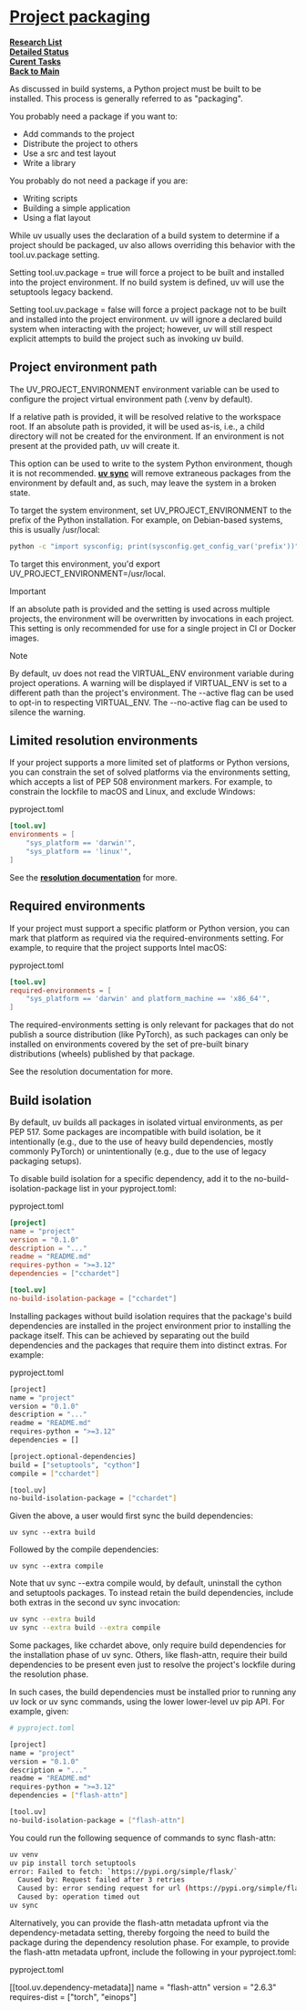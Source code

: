# **[Project packaging](https://docs.astral.sh/uv/concepts/projects/config/#project-packaging)**

**[Research List](../../../research_list.md)**\
**[Detailed Status](../../../../a_status/detailed_status.md)**\
**[Curent Tasks](../../../../a_status/current_tasks.md)**\
**[Back to Main](../../../../README.md)**

As discussed in build systems, a Python project must be built to be installed. This process is generally referred to as "packaging".

You probably need a package if you want to:

- Add commands to the project
- Distribute the project to others
- Use a src and test layout
- Write a library

You probably do not need a package if you are:

- Writing scripts
- Building a simple application
- Using a flat layout

While uv usually uses the declaration of a build system to determine if a project should be packaged, uv also allows overriding this behavior with the tool.uv.package setting.

Setting tool.uv.package = true will force a project to be built and installed into the project environment. If no build system is defined, uv will use the setuptools legacy backend.

Setting tool.uv.package = false will force a project package not to be built and installed into the project environment. uv will ignore a declared build system when interacting with the project; however, uv will still respect explicit attempts to build the project such as invoking uv build.

## Project environment path

The UV_PROJECT_ENVIRONMENT environment variable can be used to configure the project virtual environment path (.venv by default).

If a relative path is provided, it will be resolved relative to the workspace root. If an absolute path is provided, it will be used as-is, i.e., a child directory will not be created for the environment. If an environment is not present at the provided path, uv will create it.

This option can be used to write to the system Python environment, though it is not recommended. **[uv sync](https://docs.astral.sh/uv/reference/cli/#uv-sync)** will remove extraneous packages from the environment by default and, as such, may leave the system in a broken state.

To target the system environment, set UV_PROJECT_ENVIRONMENT to the prefix of the Python installation. For example, on Debian-based systems, this is usually /usr/local:

```bash
python -c "import sysconfig; print(sysconfig.get_config_var('prefix'))"
```

To target this environment, you'd export UV_PROJECT_ENVIRONMENT=/usr/local.

Important

If an absolute path is provided and the setting is used across multiple projects, the environment will be overwritten by invocations in each project. This setting is only recommended for use for a single project in CI or Docker images.

Note

By default, uv does not read the VIRTUAL_ENV environment variable during project operations. A warning will be displayed if VIRTUAL_ENV is set to a different path than the project's environment. The --active flag can be used to opt-in to respecting VIRTUAL_ENV. The --no-active flag can be used to silence the warning.

## Limited resolution environments

If your project supports a more limited set of platforms or Python versions, you can constrain the set of solved platforms via the environments setting, which accepts a list of PEP 508 environment markers. For example, to constrain the lockfile to macOS and Linux, and exclude Windows:

pyproject.toml

```toml
[tool.uv]
environments = [
    "sys_platform == 'darwin'",
    "sys_platform == 'linux'",
]
```

See the **[resolution documentation](https://docs.astral.sh/uv/concepts/resolution/#limited-resolution-environments)** for more.

## Required environments

If your project must support a specific platform or Python version, you can mark that platform as required via the required-environments setting. For example, to require that the project supports Intel macOS:

pyproject.toml

```toml
[tool.uv]
required-environments = [
    "sys_platform == 'darwin' and platform_machine == 'x86_64'",
]
```

The required-environments setting is only relevant for packages that do not publish a source distribution (like PyTorch), as such packages can only be installed on environments covered by the set of pre-built binary distributions (wheels) published by that package.

See the resolution documentation for more.

## Build isolation

By default, uv builds all packages in isolated virtual environments, as per PEP 517. Some packages are incompatible with build isolation, be it intentionally (e.g., due to the use of heavy build dependencies, mostly commonly PyTorch) or unintentionally (e.g., due to the use of legacy packaging setups).

To disable build isolation for a specific dependency, add it to the no-build-isolation-package list in your pyproject.toml:

pyproject.toml

```toml
[project]
name = "project"
version = "0.1.0"
description = "..."
readme = "README.md"
requires-python = ">=3.12"
dependencies = ["cchardet"]

[tool.uv]
no-build-isolation-package = ["cchardet"]
```

Installing packages without build isolation requires that the package's build dependencies are installed in the project environment prior to installing the package itself. This can be achieved by separating out the build dependencies and the packages that require them into distinct extras. For example:

pyproject.toml

```bash
[project]
name = "project"
version = "0.1.0"
description = "..."
readme = "README.md"
requires-python = ">=3.12"
dependencies = []

[project.optional-dependencies]
build = ["setuptools", "cython"]
compile = ["cchardet"]

[tool.uv]
no-build-isolation-package = ["cchardet"]
```

Given the above, a user would first sync the build dependencies:

`uv sync --extra build`

Followed by the compile dependencies:

`uv sync --extra compile`

Note that uv sync --extra compile would, by default, uninstall the cython and setuptools packages. To instead retain the build dependencies, include both extras in the second uv sync invocation:

```bash
uv sync --extra build
uv sync --extra build --extra compile
```

Some packages, like cchardet above, only require build dependencies for the installation phase of uv sync. Others, like flash-attn, require their build dependencies to be present even just to resolve the project's lockfile during the resolution phase.

In such cases, the build dependencies must be installed prior to running any uv lock or uv sync commands, using the lower lower-level uv pip API. For example, given:

```bash
# pyproject.toml

[project]
name = "project"
version = "0.1.0"
description = "..."
readme = "README.md"
requires-python = ">=3.12"
dependencies = ["flash-attn"]

[tool.uv]
no-build-isolation-package = ["flash-attn"]
```

You could run the following sequence of commands to sync flash-attn:

```bash
uv venv
uv pip install torch setuptools
error: Failed to fetch: `https://pypi.org/simple/flask/`
  Caused by: Request failed after 3 retries
  Caused by: error sending request for url (https://pypi.org/simple/flask/)
  Caused by: operation timed out
uv sync
```

Alternatively, you can provide the flash-attn metadata upfront via the dependency-metadata setting, thereby forgoing the need to build the package during the dependency resolution phase. For example, to provide the flash-attn metadata upfront, include the following in your pyproject.toml:

pyproject.toml

[[tool.uv.dependency-metadata]]
name = "flash-attn"
version = "2.6.3"
requires-dist = ["torch", "einops"]

```
